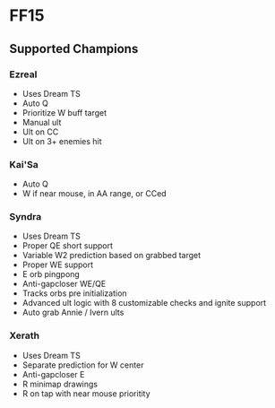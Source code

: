 # FF15

## Supported Champions
### Ezreal
* Uses Dream TS
* Auto Q
* Prioritize W buff target
* Manual ult
* Ult on CC
* Ult on 3+ enemies hit

### Kai'Sa
* Auto Q
* W if near mouse, in AA range, or CCed

### Syndra
* Uses Dream TS
* Proper QE short support
* Variable W2 prediction based on grabbed target
* Proper WE support
* E orb pingpong
* Anti-gapcloser WE/QE
* Tracks orbs pre initialization
* Advanced ult logic with 8 customizable checks and ignite support
* Auto grab Annie / Ivern ults

### Xerath
* Uses Dream TS
* Separate prediction for W center
* Anti-gapcloser E
* R minimap drawings
* R on tap with near mouse prioritity
